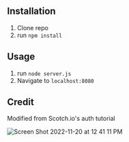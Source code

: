 ## Installation

1. Clone repo
2. run `npm install`

## Usage

1. run `node server.js`
2. Navigate to `localhost:8080`

## Credit

Modified from Scotch.io's auth tutorial

![Screen Shot 2022-11-20 at 12 41 11 PM](https://user-images.githubusercontent.com/113324446/202917985-81b997e0-e70e-41a1-baf6-4a70d086d7eb.png)
